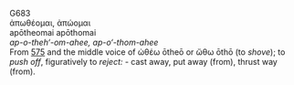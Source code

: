 G683  
ἀπωθέομαι, ἀπώομαι  
apōtheomai apōthomai  
*ap-o-theh‘-om-ahee,* *ap-o‘-thom-ahee*  
From [575](g0575) and the middle voice of ὠθέω ōtheō or ὤθω ōthō (to
*shove*); to *push* *off*, figuratively to *reject:* - cast away, put
away (from), thrust way (from).  
